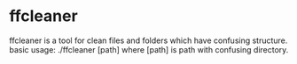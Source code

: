 # ffcleaner
ffcleaner is a tool for clean files and folders which have confusing structure.
basic usage:
./ffcleaner [path]
where [path] is path with confusing directory.